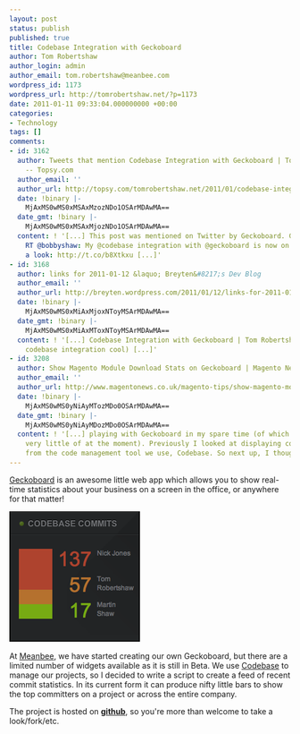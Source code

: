 ```yaml
---
layout: post
status: publish
published: true
title: Codebase Integration with Geckoboard
author: Tom Robertshaw
author_login: admin
author_email: tom.robertshaw@meanbee.com
wordpress_id: 1173
wordpress_url: http://tomrobertshaw.net/?p=1173
date: 2011-01-11 09:33:04.000000000 +00:00
categories:
- Technology
tags: []
comments:
- id: 3162
  author: Tweets that mention Codebase Integration with Geckoboard | Tom Robertshaw
    -- Topsy.com
  author_email: ''
  author_url: http://topsy.com/tomrobertshaw.net/2011/01/codebase-integration-with-geckoboard/?utm_source=pingback&amp;utm_campaign=L2
  date: !binary |-
    MjAxMS0wMS0xMSAxMzozNDo1OSArMDAwMA==
  date_gmt: !binary |-
    MjAxMS0wMS0xMSAxMjozNDo1OSArMDAwMA==
  content: ! '[...] This post was mentioned on Twitter by Geckoboard. Geckoboard said:
    RT @bobbyshaw: My @codebase integration with @geckoboard is now on github. Take
    a look: http://t.co/b8Xtkxu [...]'
- id: 3168
  author: links for 2011-01-12 &laquo; Breyten&#8217;s Dev Blog
  author_email: ''
  author_url: http://breyten.wordpress.com/2011/01/12/links-for-2011-01-12/
  date: !binary |-
    MjAxMS0wMS0xMiAxMjoxNToyMSArMDAwMA==
  date_gmt: !binary |-
    MjAxMS0wMS0xMiAxMToxNToyMSArMDAwMA==
  content: ! '[...] Codebase Integration with Geckoboard | Tom Robertshaw (tags: geckoboard
    codebase integration cool) [...]'
- id: 3208
  author: Show Magento Module Download Stats on Geckoboard | Magento News
  author_email: ''
  author_url: http://www.magentonews.co.uk/magento-tips/show-magento-module-download-stats-on-geckoboard/
  date: !binary |-
    MjAxMS0wMS0yNiAyMTozMDo0OSArMDAwMA==
  date_gmt: !binary |-
    MjAxMS0wMS0yNiAyMDozMDo0OSArMDAwMA==
  content: ! '[...] playing with Geckoboard in my spare time (of which I seem to have
    very little of at the moment). Previously I looked at displaying commit statistics
    from the code management tool we use, Codebase. So next up, I thought [...]'
---
```

<a href="http://geckoboard.com/">Geckoboard</a> is an awesome little web app which allows you to show real-time statistics about your business on a screen in the office, or anywhere for that matter!

<img src="/img/2011/01/codebase-commits.png" alt="Codebase Commits" title="Codebase Commits" /></a>

At <a href="http://www.meanbee.com/">Meanbee</a>, we have started creating our own Geckoboard, but there are a limited number of widgets available as it is still in Beta.   We use <a href="http://www.codebasehq.com/t/w1xzietlf7bit8qd">Codebase</a> to manage our projects, so I decided to write a script to create a feed of recent commit statistics.  In its current form it can produce nifty little bars to show the top committers on a project or across the entire company.

The project is hosted on <b><a href="https://github.com/bobbyshaw/codebase-geckoboard/">github</a></b>, so you're more than welcome to take a look/fork/etc.
